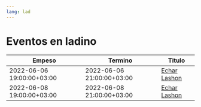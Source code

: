 ```yaml
---
lang: lad
---
```

# Eventos en ladino

Empeso  | Termino | Titulo
--------| --------| -------
2022-06-06 19:00:00+03:00 | 2022-06-06 21:00:00+03:00 | [Echar Lashon](https://echar-lashon.szabgab.com/)
2022-06-08 19:00:00+03:00 | 2022-06-08 21:00:00+03:00 | [Echar Lashon](https://echar-lashon.szabgab.com/)
